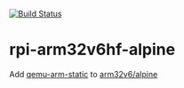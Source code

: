 [![Build Status](https://travis-ci.org/ctt828/rpi-arm32v6hf-alpine.svg?branch=master)](https://travis-ci.org/ctt828/rpi-arm32v6hf-alpine)

# rpi-arm32v6hf-alpine
Add [qemu-arm-static](https://github.com/multiarch/qemu-user-static/releases/latest) to [arm32v6/alpine](https://hub.docker.com/r/arm32v6/alpine/)
